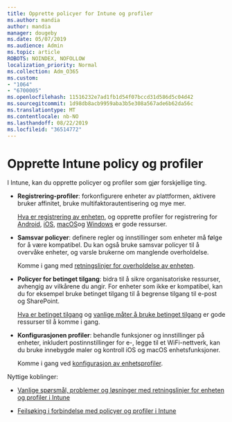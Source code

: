```yaml
---
title: Opprette policyer for Intune og profiler
ms.author: mandia
author: mandia
manager: dougeby
ms.date: 05/07/2019
ms.audience: Admin
ms.topic: article
ROBOTS: NOINDEX, NOFOLLOW
localization_priority: Normal
ms.collection: Adm_O365
ms.custom:
- "1064"
- "6700005"
ms.openlocfilehash: 11516232e7ad1fb1d54f07bccd31d586d5c04d42
ms.sourcegitcommit: 1d98db8acb9959aba3b5e308a567ade6b62da56c
ms.translationtype: MT
ms.contentlocale: nb-NO
ms.lasthandoff: 08/22/2019
ms.locfileid: "36514772"
---
```

# <a name="creating-intune-policy-and-profiles"></a>Opprette Intune policy og profiler

I Intune, kan du opprette policyer og profiler som gjør forskjellige ting.

- **Registrering-profiler**: forkonfigurere enheter av plattformen, aktivere bruker affinitet, bruke multifaktorautentisering og mye mer.

  [Hva er registrering av enheten](https://docs.microsoft.com/intune/device-enrollment), og opprette profiler for registrering for [Android](https://docs.microsoft.com/intune/android-enroll), [iOS](https://docs.microsoft.com/intune/ios-enroll), [macOS](https://docs.microsoft.com/intune/macos-enroll)og [Windows](https://docs.microsoft.com/intune/windows-enrollment-methods) er gode ressurser.

- **Samsvar policyer**: definere regler og innstillinger som enheter må følge for å være kompatibel. Du kan også bruke samsvar policyer til å overvåke enheter, og varsle brukerne om manglende overholdelse.

  Komme i gang med [retningslinjer for overholdelse av enheten](https://docs.microsoft.com/intune/device-compliance-get-started).
- **Policyer for betinget tilgang**: bidra til å sikre organisatoriske ressurser, avhengig av vilkårene du angir. For enheter som ikke er kompatibel, kan du for eksempel bruke betinget tilgang til å begrense tilgang til e-post og SharePoint.

  [Hva er betinget tilgang](https://docs.microsoft.com/intune/conditional-access) og [vanlige måter å bruke betinget tilgang](https://docs.microsoft.com/intune/conditional-access-intune-common-ways-use) er gode ressurser til å komme i gang.

- **Konfigurasjonen profiler**: behandle funksjoner og innstillinger på enheter, inkludert postinnstillinger for e-, legge til et WiFi-nettverk, kan du bruke innebygde maler og kontroll iOS og macOS enhetsfunksjoner.

  Komme i gang ved [konfigurasjon av enhetsprofiler](https://docs.microsoft.com/intune/device-profiles).

Nyttige koblinger:

- [Vanlige spørsmål, problemer og løsninger med retningslinjer for enheten og profiler i Intune](https://docs.microsoft.com/intune/device-profile-troubleshoot)

- [Feilsøking i forbindelse med policyer og profiler i Intune](https://docs.microsoft.com/intune/troubleshoot-policies-in-microsoft-intune)
